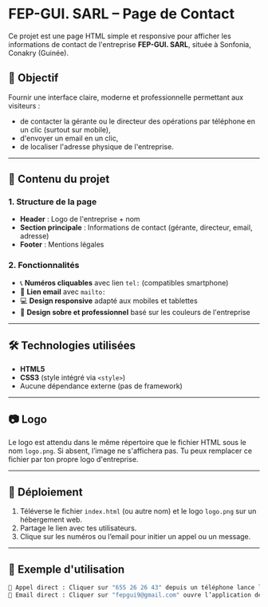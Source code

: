 # FEP-GUI. SARL – Page de Contact

Ce projet est une page HTML simple et responsive pour afficher les informations de contact de l'entreprise **FEP-GUI. SARL**, située à Sonfonia, Conakry (Guinée).

## 🎯 Objectif

Fournir une interface claire, moderne et professionnelle permettant aux visiteurs :
- de contacter la gérante ou le directeur des opérations par téléphone en un clic (surtout sur mobile),
- d'envoyer un email en un clic,
- de localiser l'adresse physique de l'entreprise.

---

## 🧩 Contenu du projet

### 1. **Structure de la page**
- **Header** : Logo de l'entreprise + nom
- **Section principale** : Informations de contact (gérante, directeur, email, adresse)
- **Footer** : Mentions légales

### 2. **Fonctionnalités**
- 📞 **Numéros cliquables** avec lien `tel:` (compatibles smartphone)
- 📧 **Lien email** avec `mailto:`
- 💻 **Design responsive** adapté aux mobiles et tablettes
- 🎨 **Design sobre et professionnel** basé sur les couleurs de l'entreprise

---

## 🛠️ Technologies utilisées

- **HTML5**
- **CSS3** (style intégré via `<style>`)
- Aucune dépendance externe (pas de framework)

---

## 📷 Logo

Le logo est attendu dans le même répertoire que le fichier HTML sous le nom `logo.png`. Si absent, l’image ne s'affichera pas. Tu peux remplacer ce fichier par ton propre logo d'entreprise.

---

## 🚀 Déploiement

1. Téléverse le fichier `index.html` (ou autre nom) et le logo `logo.png` sur un hébergement web.
2. Partage le lien avec tes utilisateurs.
3. Clique sur les numéros ou l’email pour initier un appel ou un message.

---

## 📎 Exemple d'utilisation

```bash
📱 Appel direct : Cliquer sur "655 26 26 43" depuis un téléphone lance l’appel
📧 Email direct : Cliquer sur "fepgui9@gmail.com" ouvre l’application de messagerie
